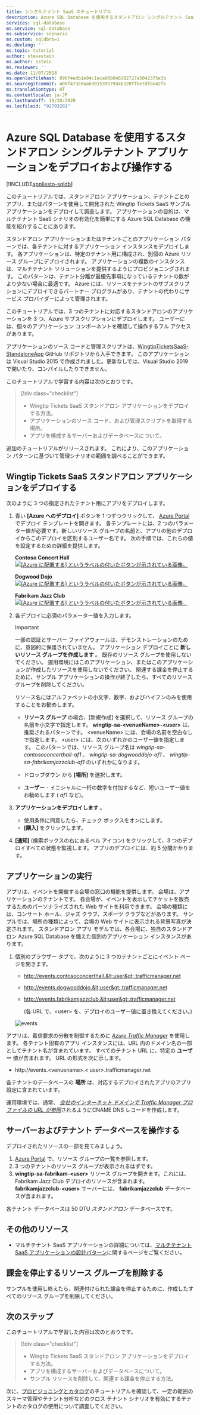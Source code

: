 ```yaml
---
title: シングルテナント SaaS のチュートリアル
description: Azure SQL Database を使用するスタンドアロン シングルテナント SaaS アプリケーションをデプロイおよび操作します。
services: sql-database
ms.service: sql-database
ms.subservice: scenario
ms.custom: sqldbrb=1
ms.devlang: ''
ms.topic: tutorial
author: stevestein
ms.author: sstein
ms.reviewer: ''
ms.date: 11/07/2018
ms.openlocfilehash: 896f4edb1e94c1eca06b046382727a5042375e3b
ms.sourcegitcommit: 400f473e8aa6301539179d4b320ffbe7dfae42fe
ms.translationtype: HT
ms.contentlocale: ja-JP
ms.lasthandoff: 10/28/2020
ms.locfileid: "92793281"
---
```

# <a name="deploy-and-explore-a-standalone-single-tenant-application-that-uses-azure-sql-database"></a>Azure SQL Database を使用するスタンドアロン シングルテナント アプリケーションをデプロイおよび操作する
[!INCLUDE[appliesto-sqldb](../includes/appliesto-sqldb.md)]

このチュートリアルでは、スタンドアロン アプリケーション、テナントごとのアプリ、またはパターンを使用して開発された Wingtip Tickets SaaS サンプル アプリケーションをデプロイして調査します。  アプリケーションの目的は、マルチテナント SaaS シナリオの有効化を簡単にする Azure SQL Database の機能を紹介することにあります。

スタンドアロン アプリケーションまたはテナントごとのアプリケーション パターンでは、各テナントに対するアプリケーション インスタンスをデプロイします。  各アプリケーションは、特定のテナント用に構成され、別個の Azure リソース グループにデプロイされます。 アプリケーションの複数のインスタンスは、マルチテナント ソリューションを提供するようにプロビジョニングされます。 このパターンは、テナント分離が最優先事項になっているテナントの数がより少ない場合に最適です。 Azure には、リソースをテナントのサブスクリプションにデプロイできるパートナー プログラムがあり、テナントの代わりにサービス プロバイダーによって管理されます。 

このチュートリアルでは、3 つのテナントに対応するスタンドアロンのアプリケーションを 3 つ、Azure サブスクリプションにデプロイします。  ユーザーには、個々のアプリケーション コンポーネントを確認して操作するフル アクセスがあります。

アプリケーションのソース コードと管理スクリプトは、[WingtipTicketsSaaS-StandaloneApp](https://github.com/Microsoft/WingtipTicketsSaaS-StandaloneApp) GitHub リポジトリから入手できます。 このアプリケーションは Visual Studio 2015 で作成されました。更新なしでは、Visual Studio 2019 で開いたり、コンパイルしたりできません。


このチュートリアルで学習する内容は次のとおりです。

> [!div class="checklist"]
> * Wingtip Tickets SaaS スタンドアロン アプリケーションをデプロイする方法。
> * アプリケーションのソース コード、および管理スクリプトを取得する場所。
> * アプリを構成するサーバーおよびデータベースについて。

追加のチュートリアルがリリースされます。 これにより、このアプリケーション パターンに基づいて管理シナリオの範囲を調べることができます。   

## <a name="deploy-the-wingtip-tickets-saas-standalone-application"></a>Wingtip Tickets SaaS スタンドアロン アプリケーションをデプロイする

次のように 3 つの指定されたテナント用にアプリをデプロイします。

1. 青い **[Azure へのデプロイ]** ボタンを 1 つずつクリックして、 [Azure Portal](https://portal.azure.com) でデプロイ テンプレートを開きます。 各テンプレートには、2 つのパラメーター値が必要です。新しいリソース グループの名前と、アプリの他のデプロイからこのデプロイを区別するユーザー名です。 次の手順では、これらの値を設定するための詳細を提供します。

   **Contoso Concert Hall**   
   [![[Azure に配置する] というラベルの付いたボタンが示されている画像。](media/saas-standaloneapp-get-started-deploy/deploy.png)](https://aka.ms/deploywingtipsa-contoso)

   **Dogwood Dojo**   
   [![[Azure に配置する] というラベルの付いたボタンが示されている画像。](media/saas-standaloneapp-get-started-deploy/deploy.png)](https://aka.ms/deploywingtipsa-dogwood)

   **Fabrikam Jazz Club**   
   [![[Azure に配置する] というラベルの付いたボタンが示されている画像。](media/saas-standaloneapp-get-started-deploy/deploy.png)](https://aka.ms/deploywingtipsa-fabrikam)
 
2. 各デプロイに必須のパラメーター値を入力します。

    > [!IMPORTANT]
    > 一部の認証とサーバー ファイアウォールは、デモンストレーションのために、意図的に保護されていません。 アプリケーション デプロイごとに **新しいリソース グループを作成します** 。  既存のリソース グループを使用しないでください。 運用環境にはこのアプリケーション、またはこのアプリケーションが作成したリソースを使用しないでください。 関連する課金を停止するために、サンプル アプリケーションの操作が終了したら、すべてのリソース グループを削除してください。

    リソース名にはアルファベットの小文字、数字、およびハイフンのみを使用することをお勧めします。
    * **リソース グループ** の場合、[新規作成] を選択して、リソース グループの名前を小文字で指定します。 **wingtip-sa-\<venueName\>-\<user\>** は、推奨されるパターンです。  \<venueName\> には、会場の名前を空白なしで指定します。 \<user\> には、次のいずれかのユーザー値を指定します。  このパターンでは、リソース グループ名は *wingtip-sa-contosoconcerthall-af1* 、 *wingtip-sa-dogwooddojo-af1* 、 *wingtip-sa-fabrikamjazzclub-af1* のいずれかになります。
    * ドロップダウン から **[場所]** を選択します。

    * **ユーザー** - イニシャルに一桁の数字を付加するなど、短いユーザー値をお勧めします ( *af1* など)。


3. **アプリケーションをデプロイします** 。

    * 使用条件に同意したら、チェック ボックスをオンにします。
    * **[購入]** をクリックします。

4. **[通知]** (検索ボックスの右にあるベル アイコン) をクリックして、3 つのデプロイすべての状態を監視します。 アプリのデプロイには、約 5 分間かかります。


## <a name="run-the-applications"></a>アプリケーションの実行

アプリは、イベントを開催する会場の窓口の機能を提供します。  会場は、アプリケーションのテナントです。 各会場が、イベントを表示してチケットを販売するためのパーソナライズされた Web サイトを利用できます。 会場の種類には、コンサート ホール、ジャズ クラブ、スポーツ クラブなどがあります。 サンプルでは、場所の種類によって、会場の Web サイトに表示される背景写真が決定されます。   スタンドアロン アプリ モデルでは、各会場に、独自のスタンドアロン Azure SQL Database を備えた個別のアプリケーション インスタンスがあります。

1. 個別のブラウザー タブで、次のように 3 つのテナントごとにイベント ページを開きます。

   - http://events.contosoconcerthall.&lt;user&gt;.trafficmanager.net
   - http://events.dogwooddojo.&lt;user&gt;.trafficmanager.net
   - http://events.fabrikamjazzclub.&lt;user&gt;.trafficmanager.net

     (各 URL で、&lt;user&gt; を、デプロイのユーザー値に置き換えてください。)

   ![events](./media/saas-standaloneapp-get-started-deploy/fabrikam.png)

アプリは、着信要求の分散を制御するために [*Azure Traffic Manager*](../../traffic-manager/traffic-manager-overview.md) を使用します。 各テナント固有のアプリ インスタンスには、URL 内のドメイン名の一部としてテナント名が含まれています。 すべてのテナント URL に、特定の **ユーザー** 値が含まれます。 URL の形式を次に示します。
- http://events.&lt;venuename&gt;.&lt; user&gt;.trafficmanager.net

各テナントのデータベースの **場所** は、対応するデプロイされたアプリのアプリ設定に含まれています。

運用環境では、通常、 [*会社のインターネット ドメインで Traffic Manager プロファイルの URL が参照*](../../traffic-manager/traffic-manager-point-internet-domain.md)されるようにCNAME DNS レコードを作成します。


## <a name="explore-the-servers-and-tenant-databases"></a>サーバーおよびテナント データベースを操作する

デプロイされたリソースの一部を見てみましょう。

1. [Azure Portal](https://portal.azure.com) で、リソース グループの一覧を参照します。
2. 3 つのテナントのリソース グループが表示されるはずです。
3. **wingtip-sa-fabrikam-&lt;user&gt;** リソース グループを開きます。これには、Fabrikam Jazz Club デプロイのリソースが含まれます。  **fabrikamjazzclub-&lt;user&gt;** サーバーには、 **fabrikamjazzclub** データベースが含まれます。

各テナント データベースは 50 DTU *スタンドアロン* データベースです。

## <a name="additional-resources"></a>その他のリソース

<!--
* Additional [tutorials that build on the Wingtip SaaS application](./saas-dbpertenant-wingtip-app-overview.md#sql-database-wingtip-saas-tutorials)
* To learn about elastic pools, see [*What is an Azure SQL elastic pool*](elastic-pool-overview.md)
* To learn about elastic jobs, see [*Managing scaled-out cloud databases*](./elastic-jobs-overview.md)
-->

- マルチテナント SaaS アプリケーションの詳細については、[マルチテナント SaaS アプリケーションの設計パターン](saas-tenancy-app-design-patterns.md)に関するページをご覧ください。

 
## <a name="delete-resource-groups-to-stop-billing"></a>課金を停止するリソース グループを削除する ##

サンプルを使用し終えたら、関連付けられた課金を停止するために、作成したすべてのリソース グループを削除してください。

## <a name="next-steps"></a>次のステップ

このチュートリアルで学習した内容は次のとおりです。

> [!div class="checklist"]
> * Wingtip Tickets SaaS スタンドアロン アプリケーションをデプロイする方法。
> * アプリを構成するサーバーおよびデータベースについて。
> * サンプル リソースを削除して、関連する課金を停止する方法。

次に、[プロビジョニングとカタログ](saas-standaloneapp-provision-and-catalog.md)のチュートリアルを確認して、一定の範囲のスキーマ管理やテナント分析などのクロス テナント シナリオを有効にするテナントのカタログの使用について調査してください。

